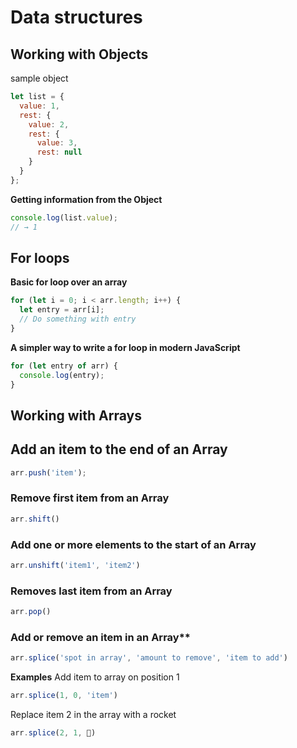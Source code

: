 # Data structures

## Working with Objects
sample object 
```javascript
let list = {
  value: 1,
  rest: {
    value: 2,
    rest: {
      value: 3,
      rest: null
    }
  }
};
```

**Getting information from the Object**
```javascript
console.log(list.value);
// → 1
```

## For loops
**Basic for loop over an array**
```javascript
for (let i = 0; i < arr.length; i++) {
  let entry = arr[i];
  // Do something with entry
}
```

**A simpler way to write a for loop in modern JavaScript**
```javascript
for (let entry of arr) {
  console.log(entry);
}
```


## Working with Arrays

## Add an item to the end of an Array
```javascript
arr.push('item');
```

### Remove first item from an Array
```javascript
arr.shift()
```

### Add one or more elements to the start of an Array
```javascript
arr.unshift('item1', 'item2')
```

### Removes last item from an Array
```javascript
arr.pop()
```

### Add or remove an item in an Array**
```javascript
arr.splice('spot in array', 'amount to remove', 'item to add')
```

**Examples**
Add item to array on position 1
```javascript
arr.splice(1, 0, 'item')
```

Replace item 2 in the array with a rocket
```javascript
arr.splice(2, 1, 🚀)
```
